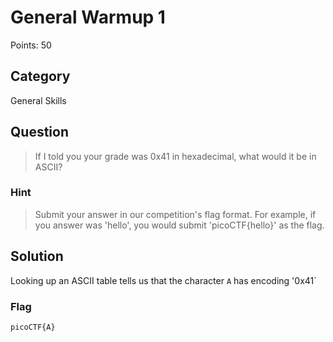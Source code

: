 # General Warmup 1
Points: 50

## Category
General Skills

## Question
>If I told you your grade was 0x41 in hexadecimal, what would it be in ASCII?

### Hint
>Submit your answer in our competition's flag format. For example, if you answer was 'hello', you would submit 'picoCTF{hello}' as the flag.

## Solution
Looking up an ASCII table tells us that the character `A` has encoding '0x41`

### Flag
`picoCTF{A}`